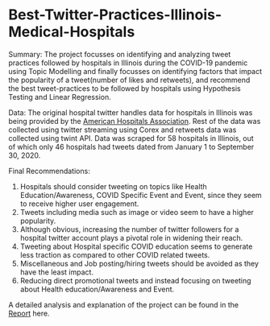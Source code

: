 # Best-Twitter-Practices-Illinois-Medical-Hospitals
Summary: The project focusses on identifying and analyzing tweet practices followed by hospitals in Illinois during the COVID-19 pandemic using Topic Modelling and finally focusses on identifying factors that impact the popularity of a tweet(number of likes and retweets), and recommend the best tweet-practices to be followed by hospitals using Hypothesis Testing and Linear Regression.

Data: The original hospital twitter handles data for hospitals in Illinois was being provided by the [American Hospitals Association](https://www.aha.org/). Rest of the data was collected using twitter streaming using Corex and retweets data was collected using twint API. Data was scraped for 58 hospitals in Illinois, out of which only 46 hospitals had tweets dated from January 1 to September 30, 2020. 

Final Recommendations:<br>
1. Hospitals should consider tweeting on topics like Health Education/Awareness, COVID Specific Event and Event, since they seem to receive higher user engagement.<br>
2. Tweets including media such as image or video seem to have a higher popularity.<br> 
3. Although obvious, increasing the number of twitter followers for a hospital twitter account plays a pivotal role in widening their reach.<br>
4. Tweeting about Hospital specific COVID education seems to generate less traction as compared to other COVID related tweets.<br>
5. Miscellaneous and Job posting/hiring tweets should be avoided as they have the least impact.<br> 
6. Reducing direct promotional tweets and instead focusing on tweeting about Health education/Awareness and Event.<br>


A detailed analysis and explanation of the project can be found in the [Report](https://github.com/krishangi-deka/Best-Twitter-Practices-Illinois-Medical-Hospitals/blob/main/Report%20-%20Illinois%20Medical%20Hospitals.pdf) here.
